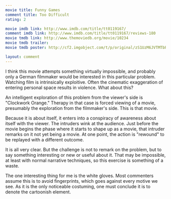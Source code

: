```yaml
---
movie title: Funny Games
comment title: Too Difficult
rating: 2

movie imdb link: http://www.imdb.com/title/tt0119167/
comment imdb link: http://www.imdb.com/title/tt0119167/reviews-180
movie tmdb link: http://www.themoviedb.org/movie/10234
movie tmdb trailer: 
movie tmdb poster: http://cf2.imgobject.com/t/p/original/zS1UzM6JVTMTbPeqe5XqdDKDtmj.jpg

layout: comment
---
```


I think this movie attempts something virtually impossible, and probably only a German filmmaker would be interested in this particular problem. Watching film is intrinsically exploitive. Often the cinematic exaggeration of entering personal space results in violence. What about this?

An intelligent exploration of this problem from the viewer's side is "Clockwork Orange." Therapy in that case is forced viewing of a movie, presumably the exploration from the filmmaker's side. This is that movie. 

Because it is about itself, it enters into a conspiracy of awareness about itself with the viewer. The intruders wink at the audience. Just before the movie begins the phase where it starts to shape up as a movie, that intruder remarks on it not yet being a movie. At one point, the action is "rewound" to be replayed with a different outcome.

It is all very clear. But the challenge is not to remark on the problem, but to say something interesting or new or useful about it. That may be impossible, at least with normal narrative techniques, so this exercise is something of a waste.

The one interesting thing for me is the white gloves. Most commenters assume this is to avoid fingerprints, which goes against every motive we see. As it is the only noticeable costuming, one must conclude it is to denote the cartoonish element.